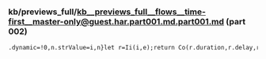 ### kb/previews_full/kb__previews_full__flows__time-first__master-only@guest.har.part001.md.part001.md (part 002)

```md
.dynamic=!0,n.strValue=i,n}let r=Ii(i,e);return Co(r.duration,r.delay,r.easing)}function vt
```

```
